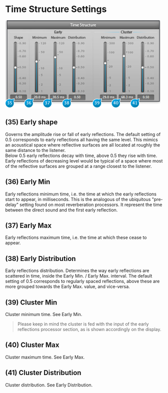 # Time Structure Settings

![](include/verb_07.png)

## (35) Early shape
Governs  the  amplitude  rise or fall of early reflections. The default  setting  of  0.5  corresponds to early reflections all 
having  the  same  level.  This mimics  an  acoustical  space where reflective surfaces are all located at roughly the 
same distance to the listener.  
Below 0.5 early reflections decay with time, above 0.5 they rise with time. Early reflections of  decreasing  level  would  be 
typical of a space where most of  the  reflective  surfaces  are grouped at a range closest to the listener.

## (36) Early Min
Early reflections minimum time, i.e. the time at which the early reflections start to appear, in milliseconds. This is the 
analogous of the ubiquitous "pre-delay" setting found on most reverberation processors. It represent the time between 
the direct sound and the first early reflection.

## (37) Early Max
Early reflections maximum time, i.e. the time at which these cease to appear.

## (38) Early Distribution
Early reflections distribution. Determines the way early reflections are scattered in time, inside the Early Min. / Early Max. 
interval. The default setting of 0.5 corresponds to regularly spaced reflections, above these are more grouped towards the 
Early Max. value, and vice-versa.

## (39) Cluster Min
Cluster minimum time. See Early Min.  
> Please keep in mind the cluster is fed with the input of the early reflections processor section, as is shown accordingly on 
the display.

## (40) Cluster Max
Cluster maximum time. See Early Max.

## (41) Cluster Distribution
Cluster distribution. See Early Distribution.
